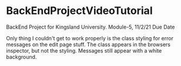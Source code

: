 # BackEndProjectVideoTutorial
BackEnd Project for Kingsland University. Module-5, 11/2/21 Due Date


Only thing I couldn't get to work properly is the class styling for error messages on the edit page stuff. The class appears in the browsers inspector, but not the styling. Messages still appear with a white background.
